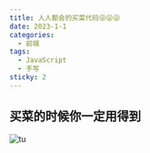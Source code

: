 ```yaml
---
title: 人人都会的买菜代码😜😜😜
date: 2023-1-1
categories:
  - 前端
tags:
  - JavaScript
  - 手写
sticky: 2
---
```


## 买菜的时候你一定用得到

![tu](https://txt25-2.book118.com/2018/0626/book175116/175115114.png)
